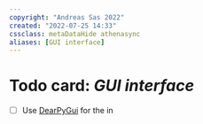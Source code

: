 ```yaml
---
copyright: "Andreas Sas 2022"
created: "2022-07-25 14:33"
cssclass: metaDataHide athenasync
aliases: [GUI interface]
---
```


# Todo card: *GUI interface*

- [ ] Use [DearPyGui](https://github.com/hoffstadt/DearPyGui) for the in

